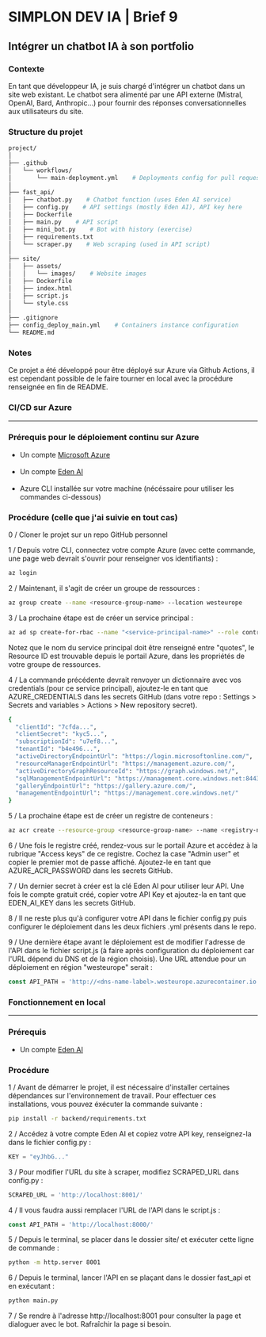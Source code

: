 # SIMPLON DEV IA | Brief 9

## Intégrer un chatbot IA à son portfolio

### Contexte

En tant que développeur IA, je suis chargé d'intégrer un chatbot dans un site web existant. Le chatbot sera alimenté par une API externe (Mistral, OpenAI, Bard, Anthropic...) pour fournir des réponses conversationnelles aux utilisateurs du site.

### Structure du projet

```bash
project/
│
├── .github
│   └── workflows/
│       └── main-deployment.yml    # Deployments config for pull requests on main branch
│
├── fast_api/
│   ├── chatbot.py    # Chatbot function (uses Eden AI service)
│   ├── config.py    # API settings (mostly Eden AI), API key here
│   ├── Dockerfile
│   ├── main.py    # API script
│   ├── mini_bot.py    # Bot with history (exercise)
│   ├── requirements.txt
│   └── scraper.py    # Web scraping (used in API script)
│
├── site/
│   ├── assets/
│   │   └── images/    # Website images
│   ├── Dockerfile
│   ├── index.html
│   ├── script.js
│   └── style.css
│
├── .gitignore
├── config_deploy_main.yml    # Containers instance configuration
└── README.md
```

### Notes

Ce projet a été développé pour être déployé sur Azure via Github Actions, il est cependant possible de le faire tourner en local avec la procédure renseignée en fin de README.

### CI/CD sur Azure <hr>

### Prérequis pour le déploiement continu sur Azure

- Un compte [Microsoft Azure](https://portal.azure.com/)<br><br>
- Un compte [Eden AI](https://app.edenai.run/)<br><br>
- Azure CLI installée sur votre machine (nécéssaire pour utiliser les commandes ci-dessous)

### Procédure (celle que j'ai suivie en tout cas)

0 / Cloner le projet sur un repo GitHub personnel<br>

1 / Depuis votre CLI, connectez votre compte Azure (avec cette commande, une page web devrait s'ouvrir pour renseigner vos identifiants) :
```bash
az login
```

2 / Maintenant, il s'agit de créer un groupe de ressources :
```bash
az group create --name <resource-group-name> --location westeurope
```

3 / La prochaine étape est de créer un service principal :
```bash
az ad sp create-for-rbac --name "<service-principal-name>" --role contributor --scopes <Resource-ID> --json-auth
```
Notez que le nom du service principal doit être renseigné entre "quotes", le Resource ID est trouvable depuis le portail Azure, dans les propriétés de votre groupe de ressources.<br>

4 / La commande précédente devrait renvoyer un dictionnaire avec vos credentials (pour ce service principal), ajoutez-le en tant que AZURE_CREDENTIALS dans les secrets GitHub (dans votre repo : Settings > Secrets and variables > Actions > New repository secret).
```bash
{
  "clientId": "7cfda...",
  "clientSecret": "kyc5...",
  "subscriptionId": "u7ef8...",
  "tenantId": "b4e496...",
  "activeDirectoryEndpointUrl": "https://login.microsoftonline.com/",
  "resourceManagerEndpointUrl": "https://management.azure.com/",
  "activeDirectoryGraphResourceId": "https://graph.windows.net/",
  "sqlManagementEndpointUrl": "https://management.core.windows.net:8443/",
  "galleryEndpointUrl": "https://gallery.azure.com/",
  "managementEndpointUrl": "https://management.core.windows.net/"
}
```

5 / La prochaine étape est de créer un registre de conteneurs :
```bash
az acr create --resource-group <resource-group-name> --name <registry-name> --sku Standard
```

6 / Une fois le registre créé, rendez-vous sur le portail Azure et accédez à la rubrique "Access keys" de ce registre. Cochez la case "Admin user" et copier le premier mot de passe affiché. Ajoutez-le en tant que AZURE_ACR_PASSWORD dans les secrets GitHub.<br>

7 / Un dernier secret à créer est la clé Eden AI pour utiliser leur API. Une fois le compte gratuit créé, copier votre API Key et ajoutez-la en tant que EDEN_AI_KEY dans les secrets GitHub.<br>

8 / Il ne reste plus qu'à configurer votre API dans le fichier config.py puis configurer le déploiement dans les deux fichiers .yml présents dans le repo.<br>

9 / Une dernière étape avant le déploiement est de modifier l'adresse de l'API dans le fichier script.js (à faire après configuration du déploiement car l'URL dépend du DNS et de la région choisis). Une URL attendue pour un déploiement en région "westeurope" serait :
```js
const API_PATH = 'http://<dns-name-label>.westeurope.azurecontainer.io:<port>/'
```

### Fonctionnement en local <hr>

### Prérequis

- Un compte [Eden AI](https://app.edenai.run/)

### Procédure

1 / Avant de démarrer le projet, il est nécessaire d'installer certaines dépendances sur l'environnement de travail. Pour effectuer ces installations, vous pouvez éxécuter la commande suivante :
```bash
pip install -r backend/requirements.txt
```

2 / Accédez à votre compte Eden AI et copiez votre API key, renseignez-la dans le fichier config.py :
```py
KEY = "eyJhbG..."
```

3 / Pour modifier l'URL du site à scraper, modifiez SCRAPED_URL dans config.py :
```py
SCRAPED_URL = 'http://localhost:8001/'
```

4 / Il vous faudra aussi remplacer l'URL de l'API dans le script.js :
```js
const API_PATH = 'http://localhost:8000/'
```

5 / Depuis le terminal, se placer dans le dossier site/ et exécuter cette ligne de commande :
```bash
python -m http.server 8001
```

6 / Depuis le terminal, lancer l'API en se plaçant dans le dossier fast_api et en exécutant :
```bash
python main.py
```

7 / Se rendre à l'adresse http://localhost:8001 pour consulter la page et dialoguer avec le bot. Rafraîchir la page si besoin.
